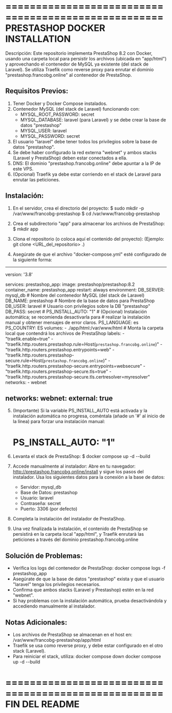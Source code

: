 ====================================================
           PRESTASHOP DOCKER INSTALLATION
====================================================

Descripción:
Este repositorio implementa PrestaShop 8.2 con Docker, usando una carpeta local
para persistir los archivos (ubicada en "app/html") y aprovechando el contenedor de 
MySQL ya existente (del stack de Laravel). Se utiliza Traefik como reverse proxy para 
enrutar el dominio "prestashop.francobg.online" al contenedor de PrestaShop.

Requisitos Previos:
-------------------
1. Tener Docker y Docker Compose instalados.
2. Contenedor MySQL (del stack de Laravel) funcionando con:
     - MYSQL_ROOT_PASSWORD: secret
     - MYSQL_DATABASE: laravel (para Laravel) y se debe crear la base de datos "prestashop"
     - MYSQL_USER: laravel
     - MYSQL_PASSWORD: secret
3. El usuario "laravel" debe tener todos los privilegios sobre la base de datos "prestashop".
4. Se debe haber configurado la red externa "webnet" y ambos stacks (Laravel y PrestaShop)
   deben estar conectados a ella.
5. DNS: El dominio "prestashop.francobg.online" debe apuntar a la IP de este VPS.
6. (Opcional) Traefik ya debe estar corriendo en el stack de Laravel para enrutar las peticiones.

Instalación:
------------
1. En el servidor, crea el directorio del proyecto:
   $ sudo mkdir -p /var/www/francobg-prestashop
   $ cd /var/www/francobg-prestashop

2. Crea el subdirectorio "app" para almacenar los archivos de PrestaShop:
   $ mkdir app

3. Clona el repositorio (o coloca aquí el contenido del proyecto):
   (Ejemplo: git clone <URL_del_repositorio> .)

4. Asegúrate de que el archivo "docker-compose.yml" esté configurado de la siguiente forma:

-----------------------------------------------------------
version: '3.8'

services:
  prestashop_app:
    image: prestashop/prestashop:8.2
    container_name: prestashop_app
    restart: always
    environment:
      DB_SERVER: mysql_db             # Nombre del contenedor MySQL (del stack de Laravel)
      DB_NAME: prestashop             # Nombre de la base de datos para PrestaShop
      DB_USER: laravel                # Usuario con privilegios sobre la DB "prestashop"
      DB_PASS: secret
      # PS_INSTALL_AUTO: "1"         # (Opcional) Instalación automática; se recomienda desactivarla para
                                    # realizar la instalación manual y obtener mensajes de error claros.
      PS_LANGUAGE: es
      PS_COUNTRY: ES
    volumes:
      - ./app/html:/var/www/html     # Monta la carpeta local que contendrá los archivos de PrestaShop
    labels:
      - "traefik.enable=true"
      - "traefik.http.routers.prestashop.rule=Host(`prestashop.francobg.online`)"
      - "traefik.http.routers.prestashop.entrypoints=web"
      - "traefik.http.routers.prestashop-secure.rule=Host(`prestashop.francobg.online`)"
      - "traefik.http.routers.prestashop-secure.entrypoints=websecure"
      - "traefik.http.routers.prestashop-secure.tls=true"
      - "traefik.http.routers.prestashop-secure.tls.certresolver=myresolver"
    networks:
      - webnet

networks:
  webnet:
    external: true
-----------------------------------------------------------

5. (Importante) Si la variable PS_INSTALL_AUTO está activada y la instalación 
   automática no progresa, coméntala (añade un '#' al inicio de la línea) para 
   forzar una instalación manual:
      # PS_INSTALL_AUTO: "1"

6. Levanta el stack de PrestaShop:
   $ docker compose up -d --build

7. Accede manualmente al instalador:
   Abre en tu navegador:
      http://prestashop.francobg.online/install
   y sigue los pasos del instalador. Usa los siguientes datos para la conexión a la base de datos:

     - Servidor: mysql_db
     - Base de Datos: prestashop
     - Usuario: laravel
     - Contraseña: secret
     - Puerto: 3306 (por defecto)

8. Completa la instalación del instalador de PrestaShop.

9. Una vez finalizada la instalación, el contenido de PrestaShop se persistirá en la
   carpeta local "app/html", y Traefik enrutarà las peticiones a través del dominio
      prestashop.francobg.online

Solución de Problemas:
----------------------
- Verifica los logs del contenedor de PrestaShop:
      docker compose logs -f prestashop_app
- Asegúrate de que la base de datos "prestashop" exista y que el usuario "laravel"
  tenga los privilegios necesarios.
- Confirma que ambos stacks (Laravel y Prestashop) estén en la red "webnet".
- Si hay problemas con la instalación automática, prueba desactivándola y accediendo
  manualmente al instalador.

Notas Adicionales:
------------------
- Los archivos de PrestaShop se almacenan en el host en: /var/www/francobg-prestashop/app/html
- Traefik se usa como reverse proxy, y debe estar configurado en el otro stack (Laravel).
- Para reiniciar el stack, utiliza:
      docker compose down
      docker compose up -d --build

====================================================
              FIN DEL README
====================================================

